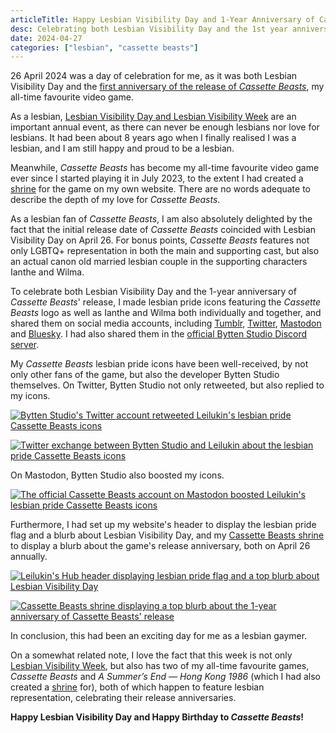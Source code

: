 ```yaml
---
articleTitle: Happy Lesbian Visibility Day and 1-Year Anniversary of Cassette Beasts
desc: Celebrating both Lesbian Visibility Day and the 1st year anniversary of Cassette Beasts' release on 26 April 2024.
date: 2024-04-27
categories: ["lesbian", "cassette beasts"]
---
```


26 April 2024 was a day of celebration for me, as it was both Lesbian Visibility Day and the [first anniversary of the release of <cite>Cassette Beasts</cite>](https://store.steampowered.com/news/app/1321440/view/4179979397366287532), my all-time favourite video game.

As a lesbian, [Lesbian Visibility Day and Lesbian Visibility Week](https://en.wikipedia.org/wiki/Lesbian_Visibility_Week) are an important annual event, as there can never be enough lesbians nor love for lesbians. It had been about 8 years ago when I finally realised I was a lesbian, and I am still happy and proud to be a lesbian.

Meanwhile, <cite>Cassette Beasts</cite> has become my all-time favourite video game ever since I started playing it in July 2023, to the extent I had created a [shrine](/shrines/cassettebeasts/) for the game on my own website. There are no words adequate to describe the depth of my love for <cite>Cassette Beasts</cite>.

As a lesbian fan of <cite>Cassette Beasts</cite>, I am also absolutely delighted by the fact that the initial release date of <cite>Cassette Beasts</cite> coincided with Lesbian Visibility Day on April 26. For bonus points, <cite>Cassette Beasts</cite> features not only LGBTQ+ representation in both the main and supporting cast, but also an actual canon old married lesbian couple in the supporting characters Ianthe and Wilma.

To celebrate both Lesbian Visibility Day and the 1-year anniversary of <cite>Cassette Beasts</cite>' release, I made lesbian pride icons featuring the <cite>Cassette Beasts</cite> logo as well as Ianthe and Wilma both individually and together, and shared them on social media accounts, including [Tumblr](https://lesbiannova.tumblr.com/post/748826429723148288), [Twitter](https://twitter.com/Leilukin/status/1783736715641024828), [Mastodon](https://elekk.xyz/@leilukin/112336010189257467) and [Bluesky](https://bsky.app/profile/leilukin.bsky.social/post/3kqzahri66x2x). I had also shared them in the [official Bytten Studio Discord server](https://discord.gg/byttenstudio).

My <cite>Cassette Beasts</cite> lesbian pride icons have been well-received, by not only other fans of the game, but also the developer Bytten Studio themselves. On Twitter, Bytten Studio not only retweeted, but also replied to my icons.

[![Bytten Studio's Twitter account retweeted Leilukin's lesbian pride Cassette Beasts icons](https://i.postimg.cc/x1RcK0xv/1-year-cassette-beasts-anniversary-twitter-repost.png)](https://postimg.cc/gxxzpPPj)

[![Twitter exchange between Bytten Studio and Leilukin about the lesbian pride Cassette Beasts icons](https://i.postimg.cc/pLxmh9ZV/1-year-cassette-beasts-anniversary-twitter-reply.png)](https://postimg.cc/9r8msQKs)

On Mastodon, Bytten Studio also boosted my icons.

[![The official Cassette Beasts account on Mastodon boosted Leilukin's lesbian pride Cassette Beasts icons](https://i.postimg.cc/3rs4hf0v/1-year-cassette-beasts-anniversary-mastodon-boost.png)](https://postimg.cc/hh0PbrrD)

Furthermore, I had set up my website's header to display the lesbian pride flag and a blurb about Lesbian Visibility Day, and my [<shrine>Cassette Beasts</shrine> shrine](/shrines/cassettebeasts/) to display a blurb about the game's release anniversary, both on April 26 annually.

[![Leilukin's Hub header displaying lesbian pride flag and a top blurb about Lesbian Visibility Day](https://i.postimg.cc/hhRqYdjX/leilukin-s-hub-lesbian-visibility-day.png)](https://postimg.cc/N2DV9LRt)

[![Cassette Beasts shrine displaying a top blurb about the 1-year anniversary of Cassette Beasts' release](https://i.postimg.cc/7LZb9pdp/leilukin-s-hub-cassette-beasts-anniversary.png)](https://postimg.cc/sMbVD0Vc)

In conclusion, this had been an exciting day for me as a lesbian gaymer.

On a somewhat related note, I love the fact that this week is not only [Lesbian Visibility Week](https://www.lesbianvisibilityweek.com/), but also has two of my all-time favourite games, <cite>Cassette Beasts</cite> and <cite>A Summer’s End — Hong Kong 1986</cite> (which I had also created a [shrine](/shrines/asummersend) for), both of which happen to feature lesbian representation, celebrating their release anniversaries.

**Happy Lesbian Visibility Day and Happy Birthday to <cite>Cassette Beasts</cite>!**
